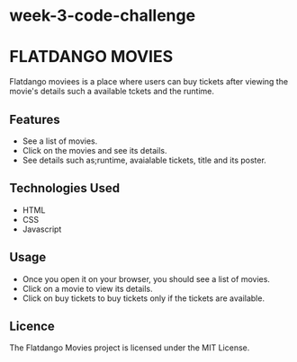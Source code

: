 # week-3-code-challenge
# FLATDANGO MOVIES
Flatdango moviees is a place where users can buy tickets after viewing the movie's details such a available tckets and the runtime.

## Features
* See a list of movies.
* Click on the movies and see its details.
*  See details such as;runtime, avaialable tickets, title and its poster.


## Technologies Used
* HTML
* CSS
* Javascript

## Usage
* Once you open it on your browser, you should see a list of movies.
* Click on a movie to view its details.
* Click on buy tickets to buy tickets only if the tickets are available.
## Licence
The Flatdango Movies project is licensed under the MIT License.

